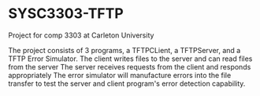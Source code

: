 # SYSC3303-TFTP
Project for comp 3303 at Carleton University

The project consists of 3 programs, a TFTPCLient, a TFTPServer, and a TFTP Error Simulator. 
The client writes files to the server and can read files from the server
The server receives requests from the client and responds appropriately
The error simulator will manufacture errors into the file transfer to test the server and client program's error detection capability.

